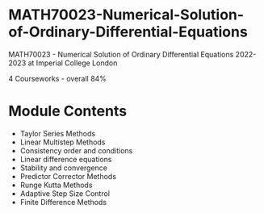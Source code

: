 # MATH70023-Numerical-Solution-of-Ordinary-Differential-Equations
MATH70023 - Numerical Solution of Ordinary Differential Equations 2022-2023 at Imperial College London

4 Courseworks - overall 84%

# Module Contents

- Taylor Series Methods
- Linear Multistep Methods
- Consistency order and conditions
- Linear difference equations
- Stability and convergence
- Predictor Corrector Methods
- Runge Kutta Methods
- Adaptive Step Size Control
- Finite Difference Methods
  
